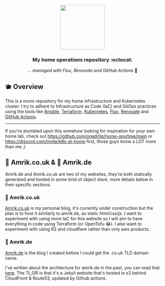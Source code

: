 <div align="center">

<img src="https://camo.githubusercontent.com/5b298bf6b0596795602bd771c5bddbb963e83e0f/68747470733a2f2f692e696d6775722e636f6d2f7031527a586a512e706e67" align="center" width="144px" height="144px"/>

### My home operations repository :octocat:

_... managed with Flux, Renovate and GitHub Actions_ 🤖

</div>

## 🫐 Overview

This is a mono repository for my home infrastructure and Kubernetes cluster.
I try to adhere to Infrastructure as Code (IaC) and GitOps practices using the tools like [Ansible](https://www.ansible.com/), [Terraform](https://www.terraform.io/), [Kubernetes](https://kubernetes.io/), [Flux](https://github.com/fluxcd/flux2), [Renovate](https://github.com/renovatebot/renovate) and [GitHub Actions](https://github.com/features/actions).

---


If you're stumbled upon this somehow looking for inspiration for your own home lab, check out https://github.com/onedr0p/home-ops/tree/main or https://discord.com/invite/k8s-at-home first, those guys know a LOT more than me ;)


## 💩 Amrik.co.uk & 🥴 Amrik.de

Amrik.de and Amrik.co.uk are two of my websites, they're both statically generated and hosted in some kind of object store, more details below in their specific sections.

### 💩 Amrik.co.uk 

[Amrik.co.uk](./amrik.co.uk/) is my personal blog, it's currently under construction but the plan is to host it similarly to amrik.de, as static html/css/js. I want to experiment with using more IaC for this website so I will aim to have everything in code using Terraform (or OpenTofu :joy:). I also want to experiment with using R2 and cloudflare rather than only aws products.


### 🥴 Amrik.de

[Amrik.de](./Amrik.de/) is the blog I created before I could get the .co.uk TLD domain name.

I've written about the architecture for amrik.de in the past, you can read that [here](https://amrik.de/projects/meta/2021/03/03/amrik-dot-de.html). The TL;DR is that it's a Jekyll website that's hosted in s3 behind CloudFront & Route53, updated by Github actions.
